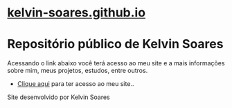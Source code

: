 # <a href="https://kelvin-soares.github.io/">kelvin-soares.github.io</a>


<link rel="stylesheet" href="style.css">
<!-- Conteúdo -->
 <main>
    <h1>Repositório público de Kelvin Soares</h1>
    <p>Acessando o link abaixo você terá acesso ao meu site e a mais informações sobre mim, meus projetos, estudos, entre outros.</p>
    <ul>
      <li>
         <a href="https://kelvin-soares.github.io/meus-projetos/meu-repositorio/index.html" target="_blank" rel="next">Clique aqui</a> para ter acesso ao meu site..
      </li>
    </ul>
 </main>
 <footer>
   <p>Site desenvolvido por <string>Kelvin Soares</string></p>
 </footer>
<!-- Fim do conteúdo -->